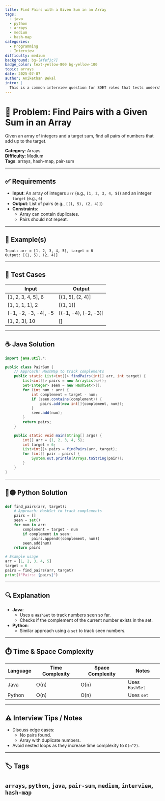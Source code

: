 ```yaml
---
title: Find Pairs with a Given Sum in an Array
tags:
  - java
  - python
  - arrays
  - medium
  - hash-map
categories:
  - Programming
  - Interview
difficulty: medium
background: bg-[#fef3c7]
badge_color: text-yellow-800 bg-yellow-100
topic: arrays
date: 2025-07-07
author: Anikethan Bekal
intro: |
  This is a common interview question for SDET roles that tests understanding of array manipulation and hash-based techniques.
---
```


# 🧠 Problem: Find Pairs with a Given Sum in an Array

Given an array of integers and a target sum, find all pairs of numbers that add up to the target.

**Category**: Arrays  
**Difficulty**: Medium  
**Tags**: arrays, hash-map, pair-sum

---

## ✅ Requirements
- **Input**: An array of integers `arr` (e.g., `[1, 2, 3, 4, 5]`) and an integer `target` (e.g., `6`)
- **Output**: List of pairs (e.g., `[(1, 5), (2, 4)]`)
- **Constraints**:
  - Array can contain duplicates.
  - Pairs should not repeat.

---

## 🧪 Example(s)
```text
Input: arr = [1, 2, 3, 4, 5], target = 6
Output: [(1, 5), (2, 4)]
```

---

## 🧪 Test Cases
| Input               | Output         |
|----------------------|----------------|
| [1, 2, 3, 4, 5], 6  | [(1, 5), (2, 4)] |
| [1, 1, 1, 1], 2     | [(1, 1)]         |
| [-1, -2, -3, -4], -5| [(-1, -4), (-2, -3)] |
| [1, 2, 3], 10       | []              |

---

## ☕ Java Solution
```java
import java.util.*;

public class PairSum {
    // Approach: HashMap to track complements
    public static List<int[]> findPairs(int[] arr, int target) {
        List<int[]> pairs = new ArrayList<>();
        Set<Integer> seen = new HashSet<>();
        for (int num : arr) {
            int complement = target - num;
            if (seen.contains(complement)) {
                pairs.add(new int[]{complement, num});
            }
            seen.add(num);
        }
        return pairs;
    }

    public static void main(String[] args) {
        int[] arr = {1, 2, 3, 4, 5};
        int target = 6;
        List<int[]> pairs = findPairs(arr, target);
        for (int[] pair : pairs) {
            System.out.println(Arrays.toString(pair));
        }
    }
}
```

---

## 🔵🟡 Python Solution
```python
def find_pairs(arr, target):
    # Approach: HashSet to track complements
    pairs = []
    seen = set()
    for num in arr:
        complement = target - num
        if complement in seen:
            pairs.append((complement, num))
        seen.add(num)
    return pairs

# Example usage
arr = [1, 2, 3, 4, 5]
target = 6
pairs = find_pairs(arr, target)
print(f"Pairs: {pairs}")
```

---

## 🔍 Explanation
- **Java**:
  - Uses a `HashSet` to track numbers seen so far.
  - Checks if the complement of the current number exists in the set.
- **Python**:
  - Similar approach using a `set` to track seen numbers.

---

## ⏱️ Time & Space Complexity
| Language | Time Complexity | Space Complexity | Notes |
|----------|-----------------|------------------|-------|
| Java     | O(n)            | O(n)             | Uses `HashSet` |
| Python   | O(n)            | O(n)             | Uses `set` |

---

## ⚠️ Interview Tips / Notes
- Discuss edge cases:
  - No pairs found.
  - Array with duplicate numbers.
- Avoid nested loops as they increase time complexity to `O(n^2)`.

---

## 🏷 Tags
`arrays`, `python`, `java`, `pair-sum`, `medium`, `interview`, `hash-map`
---
